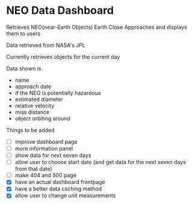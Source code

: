 # NEO Data Dashboard
 
Retrieves NEO(near-Earth Objects) Earth Close Approaches and displays them to users

Data retrieved from NASA's JPL

Currently retrieves objects for the current day

Data shown is
- name
- approach date
- if the NEO is potentially hazardous
- estimated diameter
- relative velocity
- miss distance
- object orbiting around

Things to be added
- [ ] improve dashboard page
- [ ] more information panel
- [ ] show data for next seven days
- [ ] allow user to choose start date (and get data for the next seven days from that date)
- [ ] make 404 and 500 page
- [x] have an actual dashboard frontpage
- [x] have a better data caching method
- [x] allow user to change unit measurements
